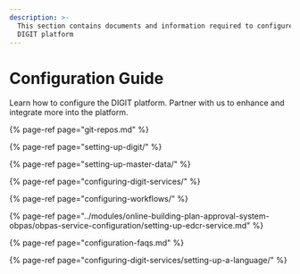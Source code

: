 ```yaml
---
description: >-
  This section contains documents and information required to configure the
  DIGIT platform
---
```


# Configuration Guide

Learn how to configure the DIGIT platform. Partner with us to enhance and integrate more into the platform.

{% page-ref page="git-repos.md" %}

{% page-ref page="setting-up-digit/" %}

{% page-ref page="setting-up-master-data/" %}

{% page-ref page="configuring-digit-services/" %}

{% page-ref page="configuring-workflows/" %}

{% page-ref page="../modules/online-building-plan-approval-system-obpas/obpas-service-configuration/setting-up-edcr-service.md" %}

{% page-ref page="configuration-faqs.md" %}

{% page-ref page="configuring-digit-services/setting-up-a-language/" %}


